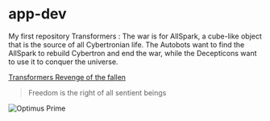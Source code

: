 # app-dev
My first repository
Transformers
: The war is for AllSpark, a cube-like object that is the source of all Cybertronian life. The Autobots want to find the AllSpark to rebuild Cybertron and end the war, while the Decepticons want to use it to conquer the universe.

[Transformers Revenge of the fallen](https://www.bilibili.tv/en/video/2048978869)
> Freedom is the right of all sentient beings

![Optimus Prime](https://www.deviantart.com/angelthecat2012/art/Optimus-twerking-975130189)
